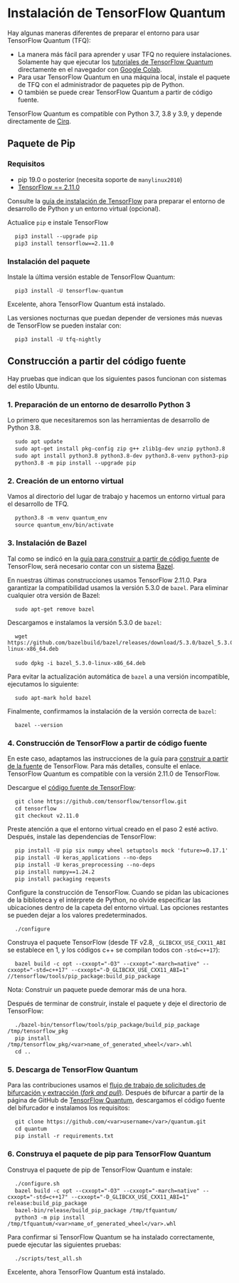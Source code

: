 # Instalación de TensorFlow Quantum

Hay algunas maneras diferentes de preparar el entorno para usar TensorFlow Quantum (TFQ):

- La manera más fácil para aprender y usar TFQ no requiere instalaciones. Solamente hay que ejecutar los [tutoriales de TensorFlow Quantum](./tutorials/hello_many_worlds.ipynb) directamente en el navegador con [Google Colab](https://colab.research.google.com/github/tensorflow/quantum/blob/master/docs/tutorials/hello_many_worlds.ipynb).
- Para usar TensorFlow Quantum en una máquina local, instale el paquete de TFQ con el administrador de paquetes pip de Python.
- O también se puede crear TensorFlow Quantum a partir de código fuente.

TensorFlow Quantum es compatible con Python 3.7, 3.8 y 3.9, y depende directamente de [Cirq](https://github.com/quantumlib/Cirq).

## Paquete de Pip

### Requisitos

- pip 19.0 o posterior (necesita soporte de `manylinux2010`)
- [TensorFlow == 2.11.0](https://www.tensorflow.org/install/pip)

Consulte la [guía de instalación de TensorFlow](https://www.tensorflow.org/install/pip) para preparar el entorno de desarrollo de Python y un entorno virtual (opcional).

Actualice `pip` e instale TensorFlow

<!-- common_typos_disable -->

<pre class="devsite-click-to-copy">
  <code class="devsite-terminal">pip3 install --upgrade pip</code>
  <code class="devsite-terminal">pip3 install tensorflow==2.11.0</code>
</pre>

<!-- common_typos_enable -->

### Instalación del paquete

Instale la última versión estable de TensorFlow Quantum:

<!-- common_typos_disable -->

<pre class="devsite-click-to-copy">
  <code class="devsite-terminal">pip3 install -U tensorflow-quantum</code>
</pre>

<!-- common_typos_enable -->

Excelente, ahora TensorFlow Quantum está instalado.

Las versiones nocturnas que puedan depender de versiones más nuevas de TensorFlow se pueden instalar con:

<!-- common_typos_disable -->

<pre class="devsite-click-to-copy">
  <code class="devsite-terminal">pip3 install -U tfq-nightly</code>
</pre>

<!-- common_typos_enable -->

## Construcción a partir del código fuente

Hay pruebas que indican que los siguientes pasos funcionan con sistemas del estilo Ubuntu.

### 1. Preparación de un entorno de desarrollo Python 3

Lo primero que necesitaremos son las herramientas de desarrollo de Python 3.8.

<!-- common_typos_disable -->

<pre class="devsite-click-to-copy">
  <code class="devsite-terminal">sudo apt update</code>
  <code class="devsite-terminal">sudo apt-get install pkg-config zip g++ zlib1g-dev unzip python3.8</code>
  <code class="devsite-terminal">sudo apt install python3.8 python3.8-dev python3.8-venv python3-pip</code>
  <code class="devsite-terminal">python3.8 -m pip install --upgrade pip</code>
</pre>

<!-- common_typos_enable -->

### 2. Creación de un entorno virtual

Vamos al directorio del lugar de trabajo y hacemos un entorno virtual para el desarrollo de TFQ.

<!-- common_typos_disable -->

<pre class="devsite-click-to-copy">
  <code class="devsite-terminal">python3.8 -m venv quantum_env</code>
  <code class="devsite-terminal">source quantum_env/bin/activate</code>
</pre>

<!-- common_typos_enable -->

### 3. Instalación de Bazel

Tal como se indicó en la [guía para construir a partir de código fuente](https://www.tensorflow.org/install/source#install_bazel) de TensorFlow, será necesario contar con un sistema <a href="https://bazel.build/" class="external">Bazel</a>.

En nuestras últimas construcciones usamos TensorFlow 2.11.0. Para garantizar la compatibilidad usamos la versión 5.3.0 de `bazel`. Para eliminar cualquier otra versión de Bazel:

<!-- common_typos_disable -->

<pre class="devsite-click-to-copy">
  <code class="devsite-terminal">sudo apt-get remove bazel</code>
</pre>

<!-- common_typos_enable -->

Descargamos e instalamos la versión 5.3.0 de `bazel`:

<!-- common_typos_disable -->

<pre class="devsite-click-to-copy">
  <code class="devsite-terminal">wget https://github.com/bazelbuild/bazel/releases/download/5.3.0/bazel_5.3.0-linux-x86_64.deb
</code>
  <code class="devsite-terminal">sudo dpkg -i bazel_5.3.0-linux-x86_64.deb</code>
</pre>

<!-- common_typos_enable -->

Para evitar la actualización automática de `bazel` a una versión incompatible, ejecutamos lo siguiente:

<!-- common_typos_disable -->

<pre class="devsite-click-to-copy">
  <code class="devsite-terminal">sudo apt-mark hold bazel</code>
</pre>

<!-- common_typos_enable -->

Finalmente, confirmamos la instalación de la versión correcta de `bazel`:

<!-- common_typos_disable -->

<pre class="devsite-click-to-copy">
  <code class="devsite-terminal">bazel --version</code>
</pre>

<!-- common_typos_enable -->

### 4. Construcción de TensorFlow a partir de código fuente

En este caso, adaptamos las instrucciones de la guía para [construir a partir de la fuente](https://www.tensorflow.org/install/source) de TensorFlow. Para más detalles, consulte el enlace. TensorFlow Quantum es compatible con la versión 2.11.0 de TensorFlow.

Descargue el <a href="https://github.com/tensorflow/tensorflow" class="external">código fuente de TensorFlow</a>:

<!-- common_typos_disable -->

<pre class="devsite-click-to-copy">
  <code class="devsite-terminal">git clone https://github.com/tensorflow/tensorflow.git</code>
  <code class="devsite-terminal">cd tensorflow</code>
  <code class="devsite-terminal">git checkout v2.11.0</code>
</pre>

Preste atención a que el entorno virtual creado en el paso 2 esté activo. Después, instale las dependencias de TensorFlow:

<!-- common_typos_disable -->

<pre class="devsite-click-to-copy">
  <code class="devsite-terminal">pip install -U pip six numpy wheel setuptools mock 'future&gt;=0.17.1'</code>
  <code class="devsite-terminal">pip install -U keras_applications --no-deps</code>
  <code class="devsite-terminal">pip install -U keras_preprocessing --no-deps</code>
  <code class="devsite-terminal">pip install numpy==1.24.2</code>
  <code class="devsite-terminal">pip install packaging requests</code>
</pre>

<!-- common_typos_enable -->

Configure la construcción de TensorFlow. Cuando se pidan las ubicaciones de la biblioteca y el intérprete de Python, no olvide especificar las ubicaciones dentro de la capeta del entorno virtual. Las opciones restantes se pueden dejar a los valores predeterminados.

<!-- common_typos_disable -->

<pre class="devsite-click-to-copy">
  <code class="devsite-terminal">./configure</code>
</pre>

<!-- common_typos_enable -->

Construya el paquete TensorFlow (desde TF v2.8, `_GLIBCXX_USE_CXX11_ABI` se establece en 1, y los códigos c++ se compilan todos con `-std=c++17`):

<!-- common_typos_disable -->

<pre class="devsite-click-to-copy">
  <code class="devsite-terminal">bazel build -c opt --cxxopt="-O3" --cxxopt="-march=native" --cxxopt="-std=c++17" --cxxopt="-D_GLIBCXX_USE_CXX11_ABI=1" //tensorflow/tools/pip_package:build_pip_package</code>
</pre>

<!-- common_typos_enable -->

Nota: Construir un paquete puede demorar más de una hora.

Después de terminar de construir, instale el paquete y deje el directorio de TensorFlow:

<!-- common_typos_disable -->

<pre class="devsite-click-to-copy">
  <code class="devsite-terminal">./bazel-bin/tensorflow/tools/pip_package/build_pip_package /tmp/tensorflow_pkg</code>
  <code class="devsite-terminal">pip install /tmp/tensorflow_pkg/&lt;var&gt;name_of_generated_wheel&lt;/var&gt;.whl</code>
  <code class="devsite-terminal">cd ..</code>
</pre>

<!-- common_typos_enable -->

### 5. Descarga de TensorFlow Quantum

Para las contribuciones usamos el [flujo de trabajo de solicitudes de bifurcación y extracción (<em>fork and pull</em>)](https://guides.github.com/activities/forking/). Después de bifurcar a partir de la página de GitHub de [TensorFlow Quantum](https://github.com/tensorflow/quantum), descargamos el código fuente del bifurcador e instalamos los requisitos:

<!-- common_typos_disable -->

<pre class="devsite-click-to-copy">
  <code class="devsite-terminal">git clone https://github.com/&lt;var&gt;username&lt;/var&gt;/quantum.git</code>
  <code class="devsite-terminal">cd quantum</code>
  <code class="devsite-terminal">pip install -r requirements.txt</code>
</pre>

<!-- common_typos_enable -->

### 6. Construya el paquete de pip para TensorFlow Quantum

Construya el paquete de pip de TensorFlow Quantum e instale:

<!-- common_typos_disable -->

<pre class="devsite-click-to-copy">
  <code class="devsite-terminal">./configure.sh</code>
  <code class="devsite-terminal">bazel build -c opt --cxxopt="-O3" --cxxopt="-march=native" --cxxopt="-std=c++17" --cxxopt="-D_GLIBCXX_USE_CXX11_ABI=1" release:build_pip_package</code>
  <code class="devsite-terminal">bazel-bin/release/build_pip_package /tmp/tfquantum/</code>
  <code class="devsite-terminal">python3 -m pip install /tmp/tfquantum/&lt;var&gt;name_of_generated_wheel&lt;/var&gt;.whl</code>
</pre>

<!-- common_typos_enable -->

Para confirmar si TensorFlow Quantum se ha instalado correctamente, puede ejecutar las siguientes pruebas:

<!-- common_typos_disable -->

<pre class="devsite-click-to-copy">
  <code class="devsite-terminal">./scripts/test_all.sh</code>
</pre>

<!-- common_typos_enable -->

Excelente, ahora TensorFlow Quantum está instalado.
